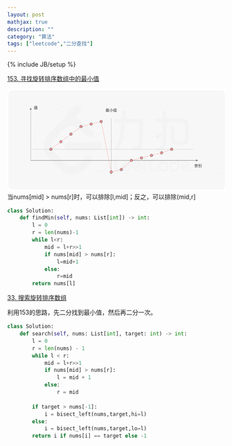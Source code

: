 ```yaml
---
layout: post
mathjax: true
description: ""
category: "算法"
tags: ["leetcode","二分查找"]
---
```

{% include JB/setup %}


[153. 寻找旋转排序数组中的最小值](https://leetcode.cn/problems/find-minimum-in-rotated-sorted-array/)

![](/images/2024-05-14-09-39-37.png)
当nums[mid] > nums[r]时，可以排除[l,mid]；反之，可以排除(mid,r]

```python
class Solution:
    def findMin(self, nums: List[int]) -> int:
        l = 0
        r = len(nums)-1
        while l<r:
            mid = l+r>>1
            if nums[mid] > nums[r]: 
                l=mid+1
            else: 
                r=mid
        return nums[l]
```
[33. 搜索旋转排序数组](https://leetcode.cn/problems/search-in-rotated-sorted-array/description/)

利用153的思路，先二分找到最小值，然后再二分一次。
```py
class Solution:
    def search(self, nums: List[int], target: int) -> int:
        l = 0
        r = len(nums) - 1
        while l < r:
            mid = l+r>>1
            if nums[mid] > nums[r]:
                l = mid + 1
            else:
                r = mid 

        if target > nums[-1]:
            i = bisect_left(nums,target,hi=l)
        else:
            i = bisect_left(nums,target,lo=l)
        return i if nums[i] == target else -1
```



